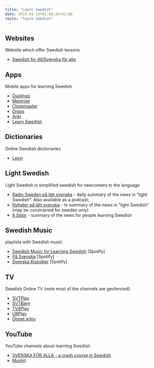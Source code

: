 ```yaml
---
title: "Learn Swedish"
date: 2019-04-15T02:58:26+01:00
route: "learn-swedish"
---
```


## Websites

Website which offer Swedish lessons

* [Swedish for All/Svenska för alla](https://swedish-for-all.se/)


## Apps

Mobile apps for learning Swedish

* [Duolingo](https://www.duolingo.com/)
* [Memrise](https://www.memrise.com/)
* [Clozemaster](https://www.clozemaster.com/)
* [Drops](https://languagedrops.com/)
* [Anki](https://ankiweb.net/about)
* [Learn Swedish](https://learningswedish.se/)

## Dictionaries

Online Swedish dictionaries

* [Lexin](https://lexin.nada.kth.se/lexin/)

## Light Swedish

Light Swedish is simplified swedish for newcomers to the language

* [Radio Sweden på lätt svenska](https://sverigesradio.se/radioswedenpalattsvenska) - daily summary of the news in "light Swedish". Also available as a podcast;
* [Nyheter på lätt svenska](https://www.svtplay.se/nyheter-pa-latt-svenska) - tv summary of the news in "light Swedish" (may be constrained for sweden only)
* [8 Sidor](https://8sidor.se/) - summary of the news for people learning Swedish

## Swedish Music

playlists with Swedish music

* [Swedish Music for Learning Swedish](https://open.spotify.com/user/11101302890/playlist/3BeBGfOciz2pHhmMYGF7Qq?si=rihMdVlBQ7qgAnfFuZXHTw) [Spotify]
* [På Svenska](https://open.spotify.com/user/lundgren8/playlist/1RmG3XnjoJjfH9sQ4oqj8l?si=CQgIVvqoQ9WVxCkdN5ScOA) [Spotify]
* [Svenska Klassiker](https://open.spotify.com/user/sonymusicentertainment/playlist/26uqIdWqPakRB3c6Lw8I7C?si=Lo2qURh2RtGymsOG2oSdUw) [Spotify]

## TV

Swedish Online TV (note most of the channels are geofenced)

* [SVTPlay](https://www.svtplay.se/)
* [SVTBarn](https://www.svt.se/barnkanalen/)
* [TV4Play](https://www.tv4play.se/)
* [URPlay](https://urplay.se/)
* [Öppet arkiv](https://www.oppetarkiv.se/)

## YouTube

YouTube channels about learning Swedish

* [SVENSKA FÖR ALLA - a crash course in Swedish](https://www.youtube.com/channel/UCDmNHpaB25AWvDO9DYZBdNQ)
* [Mumin](https://www.youtube.com/watch?v=kTPWgnbOjMM&list=PLWPWAeHYmSDK6brweaMmXHaS1KJL57_Qk)
